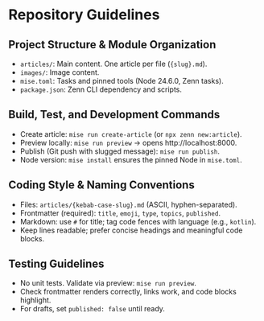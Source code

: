 # Repository Guidelines

## Project Structure & Module Organization
- `articles/`: Main content. One article per file (`{slug}.md`).
- `images/`: Image content.
- `mise.toml`: Tasks and pinned tools (Node 24.6.0, Zenn tasks).
- `package.json`: Zenn CLI dependency and scripts.

## Build, Test, and Development Commands
- Create article: `mise run create-article` (or `npx zenn new:article`).
- Preview locally: `mise run preview` → opens http://localhost:8000.
- Publish (Git push with slugged message): `mise run publish`.
- Node version: `mise install` ensures the pinned Node in `mise.toml`.

## Coding Style & Naming Conventions
- Files: `articles/{kebab-case-slug}.md` (ASCII, hyphen-separated).
- Frontmatter (required): `title`, `emoji`, `type`, `topics`, `published`.
- Markdown: use `#` for title; tag code fences with language (e.g., `kotlin`).
- Keep lines readable; prefer concise headings and meaningful code blocks.

## Testing Guidelines
- No unit tests. Validate via preview: `mise run preview`.
- Check frontmatter renders correctly, links work, and code blocks highlight.
- For drafts, set `published: false` until ready.

